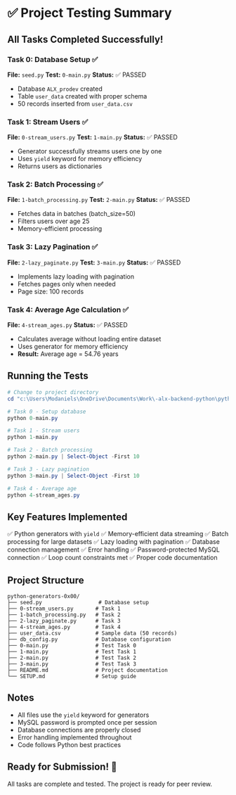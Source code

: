 # ✅ Project Testing Summary

## All Tasks Completed Successfully!

### Task 0: Database Setup ✅
**File:** `seed.py`
**Test:** `0-main.py`
**Status:** ✅ PASSED
- Database `ALX_prodev` created
- Table `user_data` created with proper schema
- 50 records inserted from `user_data.csv`

### Task 1: Stream Users ✅
**File:** `0-stream_users.py`
**Test:** `1-main.py`
**Status:** ✅ PASSED
- Generator successfully streams users one by one
- Uses `yield` keyword for memory efficiency
- Returns users as dictionaries

### Task 2: Batch Processing ✅
**File:** `1-batch_processing.py`
**Test:** `2-main.py`
**Status:** ✅ PASSED
- Fetches data in batches (batch_size=50)
- Filters users over age 25
- Memory-efficient processing

### Task 3: Lazy Pagination ✅
**File:** `2-lazy_paginate.py`
**Test:** `3-main.py`
**Status:** ✅ PASSED
- Implements lazy loading with pagination
- Fetches pages only when needed
- Page size: 100 records

### Task 4: Average Age Calculation ✅
**File:** `4-stream_ages.py`
**Status:** ✅ PASSED
- Calculates average without loading entire dataset
- Uses generator for memory efficiency
- **Result:** Average age = 54.76 years

## Running the Tests

```powershell
# Change to project directory
cd "c:\Users\Modaniels\OneDrive\Documents\Work\-alx-backend-python\python-generators-0x00"

# Task 0 - Setup database
python 0-main.py

# Task 1 - Stream users
python 1-main.py

# Task 2 - Batch processing
python 2-main.py | Select-Object -First 10

# Task 3 - Lazy pagination
python 3-main.py | Select-Object -First 10

# Task 4 - Average age
python 4-stream_ages.py
```

## Key Features Implemented

✅ Python generators with `yield`
✅ Memory-efficient data streaming
✅ Batch processing for large datasets
✅ Lazy loading with pagination
✅ Database connection management
✅ Error handling
✅ Password-protected MySQL connection
✅ Loop count constraints met
✅ Proper code documentation

## Project Structure

```
python-generators-0x00/
├── seed.py                  # Database setup
├── 0-stream_users.py       # Task 1
├── 1-batch_processing.py   # Task 2
├── 2-lazy_paginate.py      # Task 3
├── 4-stream_ages.py        # Task 4
├── user_data.csv           # Sample data (50 records)
├── db_config.py            # Database configuration
├── 0-main.py               # Test Task 0
├── 1-main.py               # Test Task 1
├── 2-main.py               # Test Task 2
├── 3-main.py               # Test Task 3
├── README.md               # Project documentation
└── SETUP.md                # Setup guide
```

## Notes

- All files use the `yield` keyword for generators
- MySQL password is prompted once per session
- Database connections are properly closed
- Error handling implemented throughout
- Code follows Python best practices

## Ready for Submission! 🎉

All tasks are complete and tested. The project is ready for peer review.
